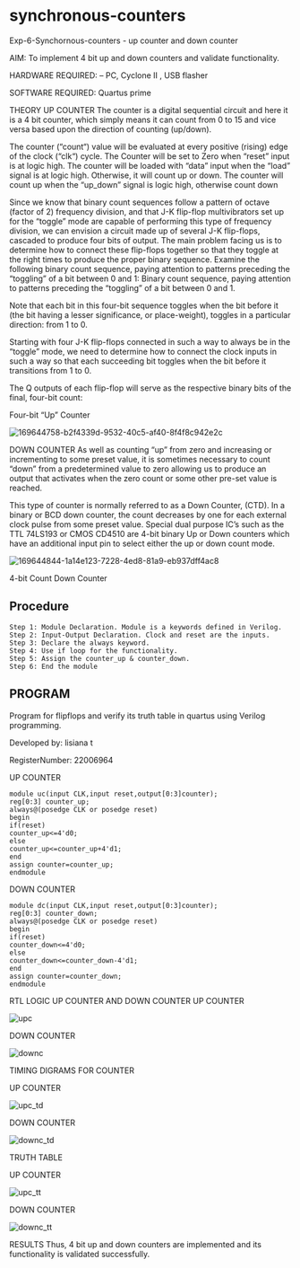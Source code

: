 # synchronous-counters
Exp-6-Synchornous-counters - up counter and down counter

AIM: To implement 4 bit up and down counters and validate functionality.

HARDWARE REQUIRED: – PC, Cyclone II , USB flasher

SOFTWARE REQUIRED: Quartus prime

THEORY
UP COUNTER
The counter is a digital sequential circuit and here it is a 4 bit counter, which simply means it can count from 0 to 15 and vice versa based upon the direction of counting (up/down).

The counter (“count“) value will be evaluated at every positive (rising) edge of the clock (“clk“) cycle. The Counter will be set to Zero when “reset” input is at logic high. The counter will be loaded with “data” input when the “load” signal is at logic high. Otherwise, it will count up or down. The counter will count up when the “up_down” signal is logic high, otherwise count down

Since we know that binary count sequences follow a pattern of octave (factor of 2) frequency division, and that J-K flip-flop multivibrators set up for the “toggle” mode are capable of performing this type of frequency division, we can envision a circuit made up of several J-K flip-flops, cascaded to produce four bits of output. The main problem facing us is to determine how to connect these flip-flops together so that they toggle at the right times to produce the proper binary sequence. Examine the following binary count sequence, paying attention to patterns preceding the “toggling” of a bit between 0 and 1: Binary count sequence, paying attention to patterns preceding the “toggling” of a bit between 0 and 1.

Note that each bit in this four-bit sequence toggles when the bit before it (the bit having a lesser significance, or place-weight), toggles in a particular direction: from 1 to 0.

Starting with four J-K flip-flops connected in such a way to always be in the “toggle” mode, we need to determine how to connect the clock inputs in such a way so that each succeeding bit toggles when the bit before it transitions from 1 to 0.

The Q outputs of each flip-flop will serve as the respective binary bits of the final, four-bit count:

Four-bit “Up” Counter 


![169644758-b2f4339d-9532-40c5-af40-8f4f8c942e2c](https://user-images.githubusercontent.com/119389971/214287332-ca55771b-c625-4130-9a51-40b5a4eea2d0.png)




DOWN COUNTER
As well as counting “up” from zero and increasing or incrementing to some preset value, it is sometimes necessary to count “down” from a predetermined value to zero allowing us to produce an output that activates when the zero count or some other pre-set value is reached.

This type of counter is normally referred to as a Down Counter, (CTD). In a binary or BCD down counter, the count decreases by one for each external clock pulse from some preset value. Special dual purpose IC’s such as the TTL 74LS193 or CMOS CD4510 are 4-bit binary Up or Down counters which have an additional input pin to select either the up or down count mode. 

![169644844-1a14e123-7228-4ed8-81a9-eb937dff4ac8](https://user-images.githubusercontent.com/119389971/214287404-a277aa2f-2704-47b0-badd-28b286f5ef80.png)




4-bit Count Down Counter

## Procedure
```
Step 1: Module Declaration. Module is a keywords defined in Verilog.
Step 2: Input-Output Declaration. Clock and reset are the inputs.
Step 3: Declare the always keyword.
Step 4: Use if loop for the functionality.
Step 5: Assign the counter_up & counter_down.
Step 6: End the module
```
## PROGRAM
Program for flipflops and verify its truth table in quartus using Verilog programming.

Developed by: lisiana t

RegisterNumber: 22006964

UP COUNTER
```
module uc(input CLK,input reset,output[0:3]counter);
reg[0:3] counter_up;
always@(posedge CLK or posedge reset)
begin
if(reset)
counter_up<=4'd0;
else
counter_up<=counter_up+4'd1;
end
assign counter=counter_up;
endmodule
```
DOWN COUNTER
```
module dc(input CLK,input reset,output[0:3]counter);
reg[0:3] counter_down;
always@(posedge CLK or posedge reset)
begin
if(reset)
counter_down<=4'd0;
else
counter_down<=counter_down-4'd1;
end
assign counter=counter_down;
endmodule
```
RTL LOGIC UP COUNTER AND DOWN COUNTER
UP COUNTER

![upc](https://user-images.githubusercontent.com/119389971/214287668-f44dc96c-6b67-42b4-8ccd-536b1a3e9cb0.png)


DOWN COUNTER

![downc](https://user-images.githubusercontent.com/119389971/214287700-f27b4923-55b7-44c2-a279-0d2bebe4c412.png)

TIMING DIGRAMS FOR COUNTER

UP COUNTER

![upc_td](https://user-images.githubusercontent.com/119389971/214287734-1bbb493f-a766-4ec0-b33c-0ada6e226cd4.png)

DOWN COUNTER


![downc_td](https://user-images.githubusercontent.com/119389971/214287870-8fba25aa-737f-4b89-ae23-c58a2d336b75.png)


TRUTH TABLE


UP COUNTER


![upc_tt](https://user-images.githubusercontent.com/119389971/214287916-755d465a-7090-4c86-b31e-b077c3023abf.png)


DOWN COUNTER

![downc_tt](https://user-images.githubusercontent.com/119389971/214287957-2fdb7361-19ab-4328-8a19-b2652df7a0cd.png)


RESULTS
Thus, 4 bit up and down counters are implemented and its functionality is validated successfully.
